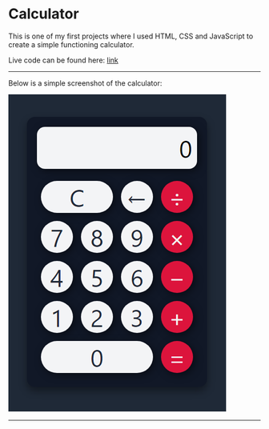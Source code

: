 # Calculator
This is one of my first projects where I used HTML, CSS and JavaScript to create a simple functioning calculator.

Live code can be found here: [link](https://maxbedford-calculator.netlify.app/)

---

Below is a simple screenshot of the calculator:

![Image](https://github.com/Kastiyo15/calculator/blob/main/calculator.png)

---
